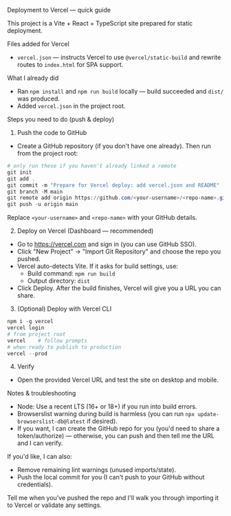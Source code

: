 Deployment to Vercel — quick guide

This project is a Vite + React + TypeScript site prepared for static deployment.

Files added for Vercel
- `vercel.json` — instructs Vercel to use `@vercel/static-build` and rewrite routes to `index.html` for SPA support.

What I already did
- Ran `npm install` and `npm run build` locally — build succeeded and `dist/` was produced.
- Added `vercel.json` in the project root.

Steps you need to do (push & deploy)

1) Push the code to GitHub
- Create a GitHub repository (if you don't have one already). Then run from the project root:

```powershell
# only run these if you haven't already linked a remote
git init
git add .
git commit -m "Prepare for Vercel deploy: add vercel.json and README"
git branch -M main
git remote add origin https://github.com/<your-username>/<repo-name>.git
git push -u origin main
```

Replace `<your-username>` and `<repo-name>` with your GitHub details.

2) Deploy on Vercel (Dashboard — recommended)
- Go to https://vercel.com and sign in (you can use GitHub SSO).
- Click "New Project" → "Import Git Repository" and choose the repo you pushed.
- Vercel auto-detects Vite. If it asks for build settings, use:
  - Build command: `npm run build`
  - Output directory: `dist`
- Click Deploy. After the build finishes, Vercel will give you a URL you can share.

3) (Optional) Deploy with Vercel CLI
```powershell
npm i -g vercel
vercel login
# from project root
vercel    # follow prompts
# when ready to publish to production
vercel --prod
```

4) Verify
- Open the provided Vercel URL and test the site on desktop and mobile.

Notes & troubleshooting
- Node: Use a recent LTS (16+ or 18+) if you run into build errors.
- Browserslist warning during build is harmless (you can run `npx update-browserslist-db@latest` if desired).
- If you want, I can create the GitHub repo for you (you'd need to share a token/authorize) — otherwise, you can push and then tell me the URL and I can verify.

If you'd like, I can also:
- Remove remaining lint warnings (unused imports/state).
- Push the local commit for you (I can't push to your GitHub without credentials).

Tell me when you've pushed the repo and I'll walk you through importing it to Vercel or validate any settings.